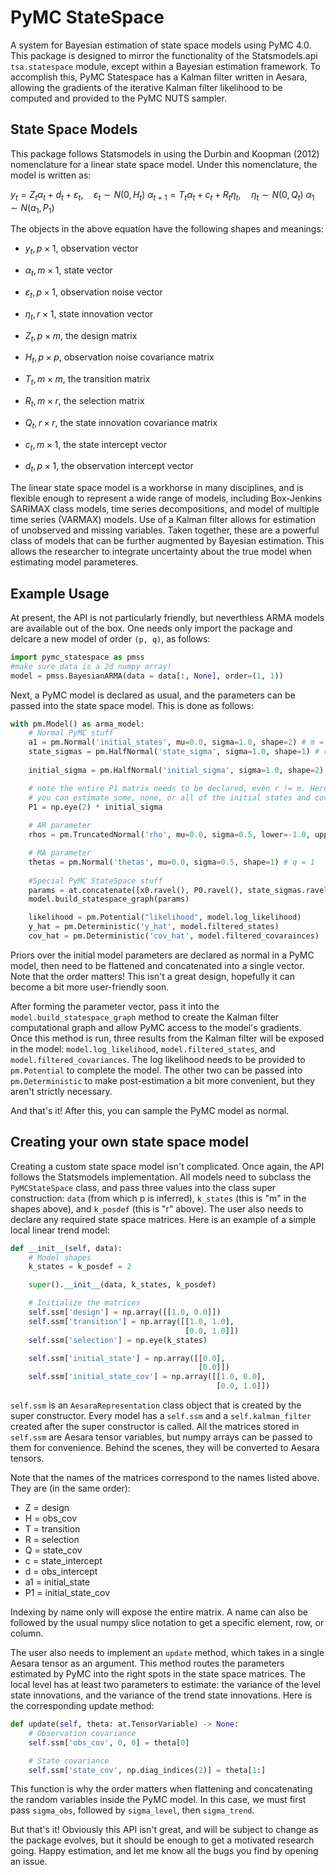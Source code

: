 # PyMC StateSpace
A system for Bayesian estimation of state space models using PyMC 4.0. This package is designed to mirror the functionality of the Statsmodels.api `tsa.statespace` module, except within a Bayesian estimation framework. To accomplish this, PyMC Statespace has a Kalman filter written in Aesara, allowing the gradients of the iterative Kalman filter likelihood to be computed and provided to the PyMC NUTS sampler.

## State Space Models
This package follows Statsmodels in using the Durbin and Koopman (2012) nomenclature for a linear state space model. Under this nomenclature, the model is written as:

$y_t = Z_t \alpha_t + d_t + \varepsilon_t, \quad \varepsilon_t \sim N(0, H_t)$
$\alpha_{t+1} = T_t \alpha_t + c_t + R_t \eta_t, \quad \eta_t \sim N(0, Q_t)$
$\alpha_1 \sim N(a_1, P_1)$

The objects in the above equation have the following shapes and meanings:

- $y_t, p \times 1$, observation vector
- $\alpha_t, m \times 1$, state vector
- $\varepsilon_t, p \times 1$, observation noise vector
- $\eta_t, r \times 1$, state innovation vector


- $Z_t, p \times m$, the design matrix
- $H_t, p \times p$, observation noise covariance matrix
- $T_t, m \times m$, the transition matrix
- $R_t, m \times r$, the selection matrix
- $Q_t, r \times r$, the state innovation covariance matrix


- $c_t, m \times 1$, the state intercept vector
- $d_t, p \times 1$, the observation intercept vector

The linear state space model is a workhorse in many disciplines, and is flexible enough to represent a wide range of models, including Box-Jenkins SARIMAX class models, time series decompositions, and model of multiple time series (VARMAX) models. Use of a Kalman filter allows for estimation of unobserved and missing variables. Taken together, these are a powerful class of models that can be further augmented by Bayesian estimation. This allows the researcher to integrate uncertainty about the true model when estimating model parameteres.


## Example Usage

At present, the API is not particularly friendly, but neverthless ARMA models are available out of the box. One needs only import the package and delcare a new model of order `(p, q)`, as follows:

```python
import pymc_statespace as pmss
#make sure data is a 2d numpy array!
model = pmss.BayesianARMA(data = data[:, None], order=(1, 1))
```

Next, a PyMC model is declared as usual, and the parameters can be passed into the state space model. This is done as follows:
```python
with pm.Model() as arma_model:
    # Normal PyMC stuff
    a1 = pm.Normal('initial_states', mu=0.0, sigma=1.0, shape=2) # m = 2
    state_sigmas = pm.HalfNormal('state_sigma', sigma=1.0, shape=1) # r = 1
    
    initial_sigma = pm.HalfNormal('initial_sigma', sigma=1.0, shape=2)

    # note the entire P1 matrix needs to be declared, even r != m. Here I only estimate the diagonal of P1, in principal
    # you can estimate some, none, or all of the initial states and covariances.
    P1 = np.eye(2) * initial_sigma 
    
    # AR parameter
    rhos = pm.TruncatedNormal('rho', mu=0.0, sigma=0.5, lower=-1.0, upper=1.0, shape=1) # p = 1

    # MA parameter
    thetas = pm.Normal('thetas', mu=0.0, sigma=0.5, shape=1) # q = 1
    
    #Special PyMC StateSpace stuff
    params = at.concatenate([x0.ravel(), P0.ravel(), state_sigmas.ravel(), rhos.ravel(), thetas.ravel()])
    model.build_statespace_graph(params)

    likelihood = pm.Potential("likelihood", model.log_likelihood)
    y_hat = pm.Deterministic('y_hat', model.filtered_states)
    cov_hat = pm.Deterministic('cov_hat', model.filtered_covarainces)
```

Priors over the initial model parameters are declared as normal in a PyMC model, then need to be flattened and concatenated into a single vector. Note that the order matters! This isn't a great design, hopefully it can become a bit more user-friendly soon.

After forming the parameter vector, pass it into the `model.build_statespace_graph` method to create the Kalman filter computational graph and allow PyMC access to the model's gradients. Once this method is run, three results from the Kalman filter will be exposed in the model: `model.log_likelihood`, `model.filtered_states`, and `model.filtered_covariances`. The log likelihood needs to be provided to `pm.Potential` to complete the model. The other two can be passed into `pm.Deterministic` to make post-estimation a bit more convenient, but they aren't strictly necessary.

And that's it! After this, you can sample the PyMC model as normal.


## Creating your own state space model

Creating a custom state space model isn't complicated. Once again, the API follows the Statsmodels implementation. All models need to subclass the `PyMCStateSpace` class, and pass three values into the class super construction: `data` (from which p is inferred), `k_states` (this is "m" in the shapes above), and `k_posdef` (this is "r" above). The user also needs to declare any required state space matrices. Here is an example of a simple local linear trend model:

```python
def __init__(self, data):
    # Model shapes
    k_states = k_posdef = 2

    super().__init__(data, k_states, k_posdef)

    # Initialize the matrices
    self.ssm['design'] = np.array([[1.0, 0.0]])
    self.ssm['transition'] = np.array([[1.0, 1.0],
                                       [0.0, 1.0]])
    self.ssm['selection'] = np.eye(k_states)

    self.ssm['initial_state'] = np.array([[0.0],
                                          [0.0]])
    self.ssm['initial_state_cov'] = np.array([[1.0, 0.0],
                                              [0.0, 1.0]])
```

`self.ssm` is an `AesaraRepresentation` class object that is created by the super constructor. Every model has a `self.ssm` and a `self.kalman_filter` created after the super constructor is called. All the matrices stored in `self.ssm` are Aesara tensor variables, but numpy arrays can be passed to them for convenience. Behind the scenes, they will be converted to Aesara tensors. 

Note that the names of the matrices correspond to the names listed above. They are (in the same order):

- Z = design
- H = obs_cov
- T = transition
- R = selection
- Q = state_cov
- c = state_intercept
- d = obs_intercept
- a1 = initial_state
- P1 = initial_state_cov

Indexing by name only will expose the entire matrix. A name can also be followed by the usual numpy slice notation to get a specific element, row, or column.

The user also needs to implement an `update` method, which takes in a single Aesara tensor as an argument. This method routes the parameters estimated by PyMC into the right spots in the state space matrices. The local level has at least two parameters to estimate: the variance of the level state innovations, and the variance of the trend state innovations. Here is the corresponding update method:

```python
def update(self, theta: at.TensorVariable) -> None:
    # Observation covariance
    self.ssm['obs_cov', 0, 0] = theta[0]

    # State covariance
    self.ssm['state_cov', np.diag_indices(2)] = theta[1:]
```

This function is why the order matters when flattening and concatenating the random variables inside the PyMC model. In this case, we must first pass `sigma_obs`, followed by `sigma_level`, then `sigma_trend`. 

But that's it! Obviously this API isn't great, and will be subject to change as the package evolves, but it should be enough to get a motivated research going. Happy estimation, and let me know all the bugs you find by opening an issue.